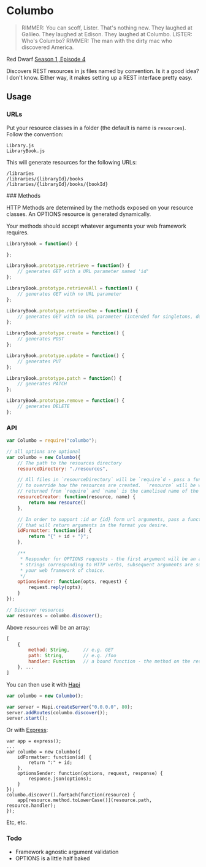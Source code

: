 # Columbo

> RIMMER: You can scoff, Lister.  That's nothing new.  They laughed at Galileo.  They laughed at Edison.  They laughed at Columbo.
> LISTER: Who's Columbo?
> RIMMER: The man with the dirty mac who discovered America.

Red Dwarf [Season 1, Episode 4](http://www.ladyofthecake.com/rdscripts/season1/Waitingf.txt)

Discovers REST resources in js files named by convention.  Is it a good idea?  I don't know.  Either way, it makes setting up a REST interface pretty easy.

## Usage

### URLs

Put your resource classes in a folder (the default is name is `resources`).  Follow the convention:

```
Library.js
LibraryBook.js
```

This will generate resources for the following URLs:

```
/libraries
/libraries/{libraryId}/books
/libraries/{libraryId}/books/{bookId}
```

### Methods

HTTP Methods are determined by the methods exposed on your resource classes.  An OPTIONS resource is generated dynamically.

Your methods should accept whatever arguments your web framework requires.

```javascript
LibraryBook = function() {

};

LibraryBook.prototype.retrieve = function() {
	// generates GET with a URL parameter named 'id'
};

LibraryBook.prototype.retrieveAll = function() {
	// generates GET with no URL parameter
};

LibraryBook.prototype.retrieveOne = function() {
	// generates GET with no URL parameter (intended for singletons, do no use with retrieve and retrieveAll)
};

LibraryBook.prototype.create = function() {
	// generates POST
};

LibraryBook.prototype.update = function() {
	// generates PUT
};

LibraryBook.prototype.patch = function() {
	// generates PATCH
};

LibraryBook.prototype.remove = function() {
	// generates DELETE
};
```

### API

```javascript
var Columbo = require("columbo");

// all options are optional
var columbo = new Columbo({
	// The path to the resources directory
	resourceDirectory: "./resources",

	// All files in `resourceDirectory` will be `require`d - pass a function here
	// to override how the resources are created.  `resource` will be whatever is
	// returned from `require` and `name` is the camelised name of the file
	resourceCreator: function(resource, name) {
		return new resource()
	},

	// In order to support :id or {id} form url arguments, pass a function here
	// that will return arguments in the format you desire.
	idFormatter: function(id) {
		return "{" + id + "}";
	},

	/**
	 * Responder for OPTIONS requests - the first argument will be an array of
	 * strings corresponding to HTTP verbs, subsequent arguments are supplied by
	 * your web framework of choice.
	 */
	optionsSender: function(opts, request) {
		request.reply(opts);
	}
});

// Discover resources
var resources = columbo.discover();
```

Above `resources` will be an array:

```javascript
[
	{
		method: String,		// e.g. GET
		path: String,		// e.g. /foo
		handler: Function	// a bound function - the method on the resource class
	}, ...
]
```

You can then use it with [Hapi](http://spumko.github.io)

```javascript
var columbo = new Columbo();

var server = Hapi.createServer("0.0.0.0", 80);
server.addRoutes(columbo.discover());
server.start();
```

Or with [Express](http://expressjs.com):

```
var app = express();
...
var columbo = new Columbo({
	idFormatter: function(id) {
		return ":" + id;
	},
	optionsSender: function(options, request, response) {
		response.json(options);
	}
});
columbo.discover().forEach(function(resource) {
	app[resource.method.toLowerCase()](resource.path, resource.handler);
});
```

Etc, etc.

### Todo

 - Framework agnostic argument validation
 - OPTIONS is a little half baked
